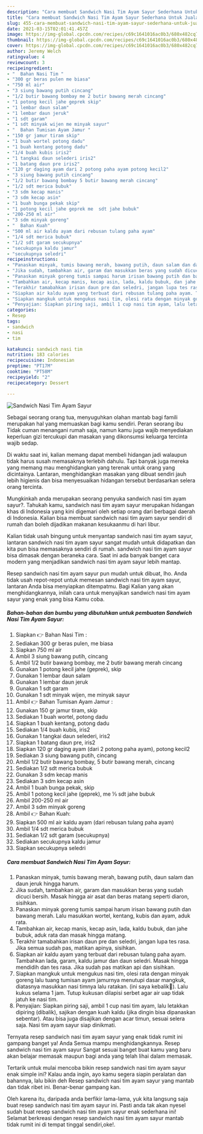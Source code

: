 ```yaml
---
description: "Cara membuat Sandwich Nasi Tim Ayam Sayur Sederhana Untuk Jualan"
title: "Cara membuat Sandwich Nasi Tim Ayam Sayur Sederhana Untuk Jualan"
slug: 455-cara-membuat-sandwich-nasi-tim-ayam-sayur-sederhana-untuk-jualan
date: 2021-03-15T02:01:41.457Z
image: https://img-global.cpcdn.com/recipes/c69c1641016ac0b3/680x482cq70/sandwich-nasi-tim-ayam-sayur-foto-resep-utama.jpg
thumbnail: https://img-global.cpcdn.com/recipes/c69c1641016ac0b3/680x482cq70/sandwich-nasi-tim-ayam-sayur-foto-resep-utama.jpg
cover: https://img-global.cpcdn.com/recipes/c69c1641016ac0b3/680x482cq70/sandwich-nasi-tim-ayam-sayur-foto-resep-utama.jpg
author: Jeremy Welch
ratingvalue: 4
reviewcount: 3
recipeingredient:
- "  Bahan Nasi Tim "
- "300 gr beras pulen me biasa"
- "750 ml air"
- "3 siung bawang putih cincang"
- "1/2 butir bawang bombay me 2 butir bawang merah cincang"
- "1 potong kecil jahe geprek skip"
- "1 lembar daun salam"
- "1 lembar daun jeruk"
- "1 sdt garam"
- "1 sdt minyak wijen me minyak sayur"
- "  Bahan Tumisan Ayam Jamur "
- "150 gr jamur tiram skip"
- "1 buah wortel potong dadu"
- "1 buah kentang potong dadu"
- "1/4 buah kubis iris2"
- "1 tangkai daun selederi iris2"
- "1 batang daun pre iris2"
- "120 gr daging ayam dari 2 potong paha ayam potong kecil2"
- "3 siung bawang putih cincang"
- "1/2 butir bawang bombay 5 butir bawang merah cincang"
- "1/2 sdt merica bubuk"
- "3 sdm kecap manis"
- "3 sdm kecap asin"
- "1 buah bunga pekak skip"
- "1 potong kecil jahe geprek me  sdt jahe bubuk"
- "200-250 ml air"
- "3 sdm minyak goreng"
- "  Bahan Kuah"
- "500 ml air kaldu ayam dari rebusan tulang paha ayam"
- "1/4 sdt merica bubuk"
- "1/2 sdt garam secukupnya"
- "secukupnya kaldu jamur"
- "secukupnya seledri"
recipeinstructions:
- "Panaskan minyak, tumis bawang merah, bawang putih, daun salam dan daun jeruk hingga harum."
- "Jika sudah, tambahkan air, garam dan masukkan beras yang sudah dicuci bersih. Masak hingga air asat dan beras matang seperti diaron, sisihkan."
- "Panaskan minyak goreng tumis sampai harum irisan bawang putih dan bawang merah. Lalu masukkan wortel, kentang, kubis dan ayam, aduk rata."
- "Tambahkan air, kecap manis, kecap asin, lada, kaldu bubuk, dan jahe bubuk, aduk rata dan masak hingga matang."
- "Terakhir tamabahkan irisan daun pre dan seledri, jangan lupa tes rasa. Jika semua sudah pas, matikan apinya, sisihkan."
- "Siapkan air kaldu ayam yang terbuat dari rebusan tulang paha ayam. Tambahkan lada, garam, kaldu jamur dan daun seledri. Masak hingga mendidih dan tes rasa. Jika sudah pas matikan api dan sisihkan."
- "Siapkan mangkuk untuk mengukus nasi tim, olesi rata dengan minyak goreng lalu tuang tumisan ayam jamurnya menutupi dasar mangkuk, diatasnya masukkan nasi timnya lalu ratakan. (ini saya kebalik🙈). Lalu kukus selama 1 jam. Tutup kukusan dilapisi serbet agar air uap tidak jatuh ke nasi tim."
- "Penyajian: Siapkan piring saji, ambil 1 cup nasi tim ayam, lalu letakkan dipiring (dibalik), sajikan dengan kuah kaldu (jika dingin bisa dipanaskan sebentar). Atau bisa juga disajikan dengan acar timun, sesuai selera saja. Nasi tim ayam sayur siap dinikmati."
categories:
- Resep
tags:
- sandwich
- nasi
- tim

katakunci: sandwich nasi tim 
nutrition: 183 calories
recipecuisine: Indonesian
preptime: "PT17M"
cooktime: "PT58M"
recipeyield: "2"
recipecategory: Dessert

---
```



![Sandwich Nasi Tim Ayam Sayur](https://img-global.cpcdn.com/recipes/c69c1641016ac0b3/680x482cq70/sandwich-nasi-tim-ayam-sayur-foto-resep-utama.jpg)

Sebagai seorang orang tua, menyuguhkan olahan mantab bagi famili merupakan hal yang memuaskan bagi kamu sendiri. Peran seorang ibu Tidak cuman menangani rumah saja, namun kamu juga wajib menyediakan keperluan gizi tercukupi dan masakan yang dikonsumsi keluarga tercinta wajib sedap.

Di waktu  saat ini, kalian memang dapat membeli hidangan jadi walaupun tidak harus susah memasaknya terlebih dahulu. Tapi banyak juga mereka yang memang mau menghidangkan yang terenak untuk orang yang dicintainya. Lantaran, menghidangkan masakan yang dibuat sendiri jauh lebih higienis dan bisa menyesuaikan hidangan tersebut berdasarkan selera orang tercinta. 



Mungkinkah anda merupakan seorang penyuka sandwich nasi tim ayam sayur?. Tahukah kamu, sandwich nasi tim ayam sayur merupakan hidangan khas di Indonesia yang kini digemari oleh setiap orang dari berbagai daerah di Indonesia. Kalian bisa membuat sandwich nasi tim ayam sayur sendiri di rumah dan boleh dijadikan makanan kesukaanmu di hari libur.

Kalian tidak usah bingung untuk menyantap sandwich nasi tim ayam sayur, lantaran sandwich nasi tim ayam sayur sangat mudah untuk didapatkan dan kita pun bisa memasaknya sendiri di rumah. sandwich nasi tim ayam sayur bisa dimasak dengan beraneka cara. Saat ini ada banyak banget cara modern yang menjadikan sandwich nasi tim ayam sayur lebih mantap.

Resep sandwich nasi tim ayam sayur pun mudah untuk dibuat, lho. Anda tidak usah repot-repot untuk memesan sandwich nasi tim ayam sayur, lantaran Anda bisa menyiapkan ditempatmu. Bagi Kalian yang akan menghidangkannya, inilah cara untuk menyajikan sandwich nasi tim ayam sayur yang enak yang bisa Kamu coba.

<!--inarticleads1-->

##### Bahan-bahan dan bumbu yang dibutuhkan untuk pembuatan Sandwich Nasi Tim Ayam Sayur:

1. Siapkan  👉 Bahan Nasi Tim :
1. Sediakan 300 gr beras pulen, me biasa
1. Siapkan 750 ml air
1. Ambil 3 siung bawang putih, cincang
1. Ambil 1/2 butir bawang bombay, me 2 butir bawang merah cincang
1. Gunakan 1 potong kecil jahe (geprek), skip
1. Gunakan 1 lembar daun salam
1. Gunakan 1 lembar daun jeruk
1. Gunakan 1 sdt garam
1. Gunakan 1 sdt minyak wijen, me minyak sayur
1. Ambil  👉 Bahan Tumisan Ayam Jamur :
1. Gunakan 150 gr jamur tiram, skip
1. Sediakan 1 buah wortel, potong dadu
1. Siapkan 1 buah kentang, potong dadu
1. Sediakan 1/4 buah kubis, iris2
1. Gunakan 1 tangkai daun selederi, iris2
1. Siapkan 1 batang daun pre, iris2
1. Siapkan 120 gr daging ayam (dari 2 potong paha ayam), potong kecil2
1. Sediakan 3 siung bawang putih, cincang
1. Ambil 1/2 butir bawang bombay, 5 butir bawang merah, cincang
1. Sediakan 1/2 sdt merica bubuk
1. Gunakan 3 sdm kecap manis
1. Sediakan 3 sdm kecap asin
1. Ambil 1 buah bunga pekak, skip
1. Ambil 1 potong kecil jahe (geprek), me ⅓ sdt jahe bubuk
1. Ambil 200-250 ml air
1. Ambil 3 sdm minyak goreng
1. Ambil  👉 Bahan Kuah:
1. Siapkan 500 ml air kaldu ayam (dari rebusan tulang paha ayam)
1. Ambil 1/4 sdt merica bubuk
1. Sediakan 1/2 sdt garam (secukupnya)
1. Sediakan secukupnya kaldu jamur
1. Siapkan secukupnya seledri




<!--inarticleads2-->

##### Cara membuat Sandwich Nasi Tim Ayam Sayur:

1. Panaskan minyak, tumis bawang merah, bawang putih, daun salam dan daun jeruk hingga harum.
1. Jika sudah, tambahkan air, garam dan masukkan beras yang sudah dicuci bersih. Masak hingga air asat dan beras matang seperti diaron, sisihkan.
1. Panaskan minyak goreng tumis sampai harum irisan bawang putih dan bawang merah. Lalu masukkan wortel, kentang, kubis dan ayam, aduk rata.
1. Tambahkan air, kecap manis, kecap asin, lada, kaldu bubuk, dan jahe bubuk, aduk rata dan masak hingga matang.
1. Terakhir tamabahkan irisan daun pre dan seledri, jangan lupa tes rasa. Jika semua sudah pas, matikan apinya, sisihkan.
1. Siapkan air kaldu ayam yang terbuat dari rebusan tulang paha ayam. Tambahkan lada, garam, kaldu jamur dan daun seledri. Masak hingga mendidih dan tes rasa. Jika sudah pas matikan api dan sisihkan.
1. Siapkan mangkuk untuk mengukus nasi tim, olesi rata dengan minyak goreng lalu tuang tumisan ayam jamurnya menutupi dasar mangkuk, diatasnya masukkan nasi timnya lalu ratakan. (ini saya kebalik🙈). Lalu kukus selama 1 jam. Tutup kukusan dilapisi serbet agar air uap tidak jatuh ke nasi tim.
1. Penyajian: Siapkan piring saji, ambil 1 cup nasi tim ayam, lalu letakkan dipiring (dibalik), sajikan dengan kuah kaldu (jika dingin bisa dipanaskan sebentar). Atau bisa juga disajikan dengan acar timun, sesuai selera saja. Nasi tim ayam sayur siap dinikmati.




Ternyata resep sandwich nasi tim ayam sayur yang enak tidak rumit ini gampang banget ya! Anda Semua mampu menghidangkannya. Resep sandwich nasi tim ayam sayur Sangat sesuai banget buat kamu yang baru akan belajar memasak maupun bagi anda yang telah lihai dalam memasak.

Tertarik untuk mulai mencoba bikin resep sandwich nasi tim ayam sayur enak simple ini? Kalau anda ingin, ayo kamu segera siapin peralatan dan bahannya, lalu bikin deh Resep sandwich nasi tim ayam sayur yang mantab dan tidak ribet ini. Benar-benar gampang kan. 

Oleh karena itu, daripada anda berfikir lama-lama, yuk kita langsung saja buat resep sandwich nasi tim ayam sayur ini. Pasti anda tak akan nyesel sudah buat resep sandwich nasi tim ayam sayur enak sederhana ini! Selamat berkreasi dengan resep sandwich nasi tim ayam sayur mantab tidak rumit ini di tempat tinggal sendiri,oke!.

